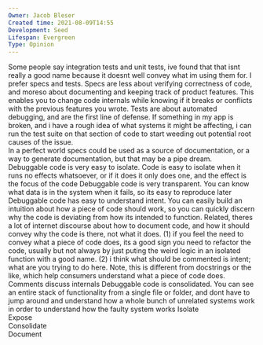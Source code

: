 ```yaml
---
Owner: Jacob Bleser
Created time: 2021-08-09T14:55
Development: Seed
Lifespan: Evergreen
Type: Opinion
---
```

Some people say integration tests and unit tests, ive found that that isnt really a good name because it doesnt well convey what im using them for. I prefer specs and tests. Specs are less about verifying correctness of code, and moreso about documenting and keeping track of product features. This enables you to change code internals while knowing if it breaks or conflicts with the previous features you wrote. Tests are about automated debugging, and are the first line of defense. If something in my app is broken, and i have a rough idea of what systems it might be affecting, i can run the test suite on that section of code to start weeding out potential root causes of the issue.  
In a perfect world specs could be used as a source of documentation, or a way to generate documentation, but that may be a pipe dream.  
Debuggable code is very easy to isolate. Code is easy to isolate when it runs no effects whatsoever, or if it does it only does one, and the effect is the focus of the code
Debuggable code is very transparent. You can know what data is in the system when it fails, so its easy to reproduce later
Debuggable code has easy to understand intent. You can easily build an intuition about how a piece of code should work, so you can quickly discern why the code is deviating from how its intended to function. Related, theres a lot of internet discourse about how to document code, and how it should convey why the code is there, not what it does. (1) if you feel the need to convey what a piece of code does, its a good sign you need to refactor the code, usually but not always by just puting the weird logic in an isolated function with a good name. (2) i think what should be commented is intent; what are you trying to do here. Note, this is different from docstrings or the like, which help consumers understand what a piece of code does. Comments discuss internals
Debuggable code is consolidated. You can see an entire stack of functionality from a single file or folder, and dont have to jump around and understand how a whole bunch of unrelated systems work in order to understand how the faulty system works
Isolate  
Expose  
Consolidate  
Document